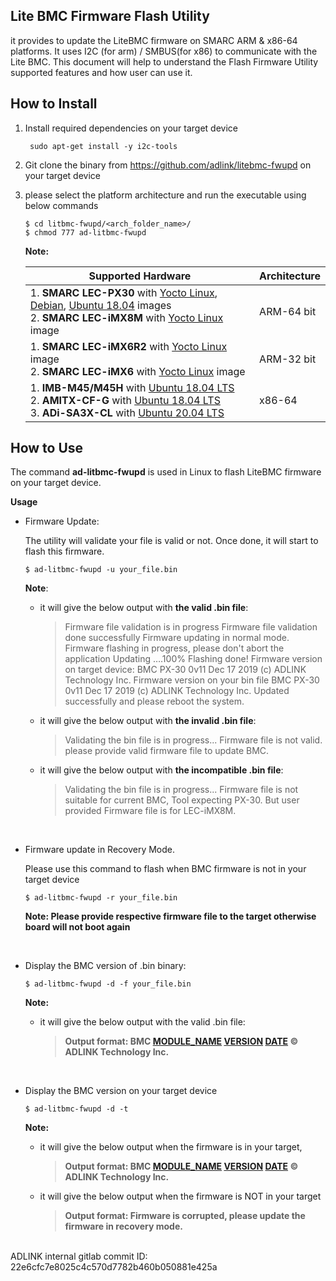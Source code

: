  

## **Lite BMC Firmware Flash Utility** 

it provides to update the LiteBMC firmware on SMARC ARM & x86-64 platforms. It uses I2C (for arm) / SMBUS(for x86) to communicate with the Lite BMC. This document will help to understand the Flash Firmware Utility supported features and how user can use it.



## How to Install  

1. Install required dependencies on your target device

   ```
    sudo apt-get install -y i2c-tools
   ```

2. Git clone the binary from https://github.com/adlink/litebmc-fwupd on your target device

3. please select the platform architecture and run the executable using below commands

   ```
   $ cd litbmc-fwupd/<arch_folder_name>/     
   $ chmod 777 ad-litbmc-fwupd
   ```

   **Note:**

   | **Supported Hardware**                                       | **Architecture** |
   | ------------------------------------------------------------ | ---------------- |
   | 1. **SMARC LEC-PX30** with [Yocto Linux](https://docs.ipi.wiki/smarc-ipi/ipi-smarc-px30/YoctoImages.html#Binary-Image-download-Link), [Debian](https://docs.ipi.wiki/smarc-ipi/ipi-smarc-px30/DebianImages.html#Binary-Image-download-Link), [Ubuntu 18.04](https://docs.ipi.wiki/smarc-ipi/ipi-smarc-px30/UbuntuImages.html#Binary-Image-download-Link) images<br>2. **SMARC LEC-iMX8M** with [Yocto Linux](https://github.com/ADLINK/meta-adlink-nxp/blob/zeus/README.md#lec-imx8m-smarc-module) image | ARM-64 bit       |
   | 1. **SMARC LEC-iMX6R2** with [Yocto Linux](https://github.com/ADLINK/meta-adlink-nxp/blob/zeus/README.md#lec-imx6r2-smarc-module) image<br>2. **SMARC LEC-iMX6** with [Yocto Linux](https://github.com/ADLINK/meta-adlink-nxp/blob/zeus/README.md#lec-imx6-smarc-module) image | ARM-32 bit       |
   | 1. **IMB-M45/M45H** with [Ubuntu 18.04 LTS](https://ubuntu.com/download/desktop)<br>2. **AMITX-CF-G** with [Ubuntu 18.04 LTS](https://ubuntu.com/download/desktop)<br>3. **ADi-SA3X-CL** with [Ubuntu 20.04 LTS](https://ubuntu.com/download/desktop) | x86-64           |



## How to Use 

The command **ad-litbmc-fwupd** is used in Linux to flash LiteBMC firmware on your target device.

**Usage**  

* Firmware Update:

  The utility will validate your file is valid or not. Once done, it will start to flash this firmware. 

  ```
  $ ad-litbmc-fwupd -u your_file.bin
  ```

    **Note**: 

  * it will give the below output with **the valid .bin file**:

    > Firmware file validation is in progress
    > Firmware file validation done successfully
    > Firmware updating in normal mode.
    > Firmware flashing in progress, please don't abort the application
    > Updating ….100%
    > Flashing done!
    > Firmware version on target device: BMC PX-30 0v11 Dec 17 2019 (c) ADLINK Technology Inc.
    > Firmware version on your bin file BMC PX-30 0v11 Dec 17 2019 (c) ADLINK Technology Inc.
    > Updated successfully and please reboot the system.

  * it will give the below output with **the invalid .bin file**:

    > Validating the bin file is in progress...
    > Firmware file is not valid. please provide valid firmware file to update BMC.

  * it will give the below output with **the incompatible .bin file**:

    > Validating the bin file is in progress... 
    > Firmware file is not suitable for current BMC, Tool expecting PX-30. But user provided Firmware file is for LEC-iMX8M.

  <br>


* Firmware update in Recovery Mode. 

  Please use this command to flash when BMC firmware is not in your target device

  ```
  $ ad-litbmc-fwupd -r your_file.bin
  ```

  **Note: Please provide respective firmware file to the target otherwise board will not boot again**

<br>


* Display the BMC version of .bin binary:

  ```
  $ ad-litbmc-fwupd -d -f your_file.bin
  ```

  **Note:**

  * it will give the below output with the valid .bin file:

    > **Output format: BMC [MODULE_NAME](#_Module_Details_:) [VERSION](#_Module_Details_:) [DATE](#_Module_Details_:) © ADLINK Technology Inc.**

<br> 

* Display the BMC version on your target device

  ```
  $ ad-litbmc-fwupd -d -t
  ```

  **Note:**

  * it will give the below output when the firmware is in your target,

    > **Output format: BMC [MODULE_NAME](#_Module_Details_:) [VERSION](#_Module_Details_:) [DATE](#_Module_Details_:) © ADLINK Technology Inc.**

  * it will give the below output when the firmware is NOT in your target

    > **Output format: Firmware is corrupted, please update the firmware in recovery mode.**



 <br>
    ADLINK internal gitlab commit ID: 22e6cfc7e8025c4c570d7782b460b050881e425a 





